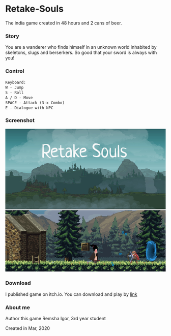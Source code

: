 # Retake-Souls
The india game created in 48 hours and 2 cans of beer.

### Story
You are a wanderer who finds himself in an unknown world inhabited by skeletons, slugs and berserkers. So good that your sword is always with you!

### Control
```
Keyboard:
W - Jump
S - Roll
A / D - Move
SPACE - Attack (3-x Combo)
E - Dialogue with NPC
```

### Screenshot
![Screenshot](screenshot/image_2.jpg)
![Screenshot](screenshot/image_1.jpg)

### Download
I published game on itch.io. You can download and play by [link](https://vernikoff.itch.io/retake-souls)

### About me
Author this game Remsha Igor,
3rd year student

Created in Mar, 2020
